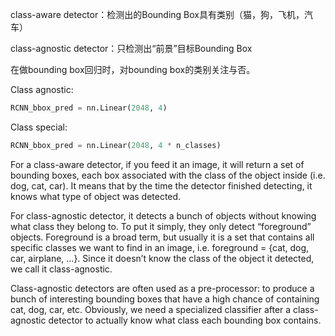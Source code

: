 class-aware detector：检测出的Bounding Box具有类别（猫，狗，飞机，汽车）



class-agnostic detector：只检测出“前景”目标Bounding Box



在做bounding box回归时，对bounding box的类别关注与否。

Class agnostic:

```Python
RCNN_bbox_pred = nn.Linear(2048, 4)
```

Class special:

```Python
RCNN_bbox_pred = nn.Linear(2048, 4 * n_classes)
```



For a class-aware detector, if you feed it an image, it will return a set of bounding boxes, each box associated with the class of the object inside (i.e. dog, cat, car). It means that by the time the detector finished detecting, it knows what type of object was detected.

For class-agnostic detector, it detects a bunch of objects without knowing what class they belong to. To put it simply, they only detect “foreground” objects. Foreground is a broad term, but usually it is a set that contains all specific classes we want to find in an image, i.e. foreground = {cat, dog, car, airplane, …}. Since it doesn’t know the class of the object it detected, we call it class-agnostic.

Class-agnostic detectors are often used as a pre-processor: to produce a bunch of interesting bounding boxes that have a high chance of containing cat, dog, car, etc. Obviously, we need a specialized classifier after a class-agnostic detector to actually know what class each bounding box contains.